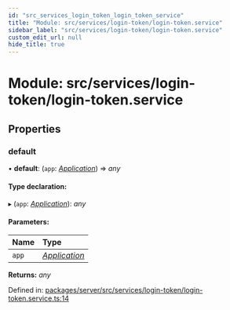 ```yaml
---
id: "src_services_login_token_login_token_service"
title: "Module: src/services/login-token/login-token.service"
sidebar_label: "src/services/login-token/login-token.service"
custom_edit_url: null
hide_title: true
---
```


# Module: src/services/login-token/login-token.service

## Properties

### default

• **default**: (`app`: [*Application*](src_declarations.md#application)) => *any*

#### Type declaration:

▸ (`app`: [*Application*](src_declarations.md#application)): *any*

#### Parameters:

Name | Type |
:------ | :------ |
`app` | [*Application*](src_declarations.md#application) |

**Returns:** *any*

Defined in: [packages/server/src/services/login-token/login-token.service.ts:14](https://github.com/xr3ngine/xr3ngine/blob/7650c2bea/packages/server/src/services/login-token/login-token.service.ts#L14)
